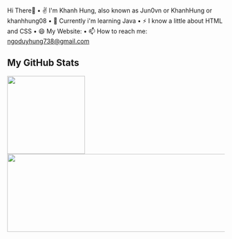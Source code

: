Hi There👋
  • ✌  I'm Khanh Hung, also known as Jun0vn or KhanhHung or khanhhung08
  • 🌱 Currently i'm learning Java
  • ⚡ I know a little about HTML and CSS
  • 😄 My Website: 
  • 📫 How to reach me: ngoduyhung738@gmail.com
  
 ## My GitHub Stats

<div align="left">
  <img height="180cm" src="https://github-readme-stats.vercel.app/api?username=Jun0vn&count_private=true&show_icons=true&theme=dracula" />  
  <img height="180cm" width="1800cm" src="https://github-readme-stats.vercel.app/api/top-langs/?username=Jun0vn&theme=dracula&layout=compact&langs_count=10" />
</div>
